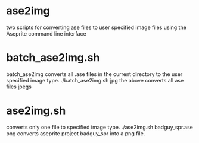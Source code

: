 # ase2img
two scripts for converting ase files to user specified image files using the Aseprite command line interface

# batch_ase2img.sh
batch_ase2img converts all .ase files in the current directory to the user specified image type.
    ./batch_ase2img.sh jpg
the above converts all ase files jpegs

# ase2img.sh
converts only one file to specified image type.
    ./ase2img.sh badguy_spr.ase png
converts aseprite project badguy_spr into a png file.
